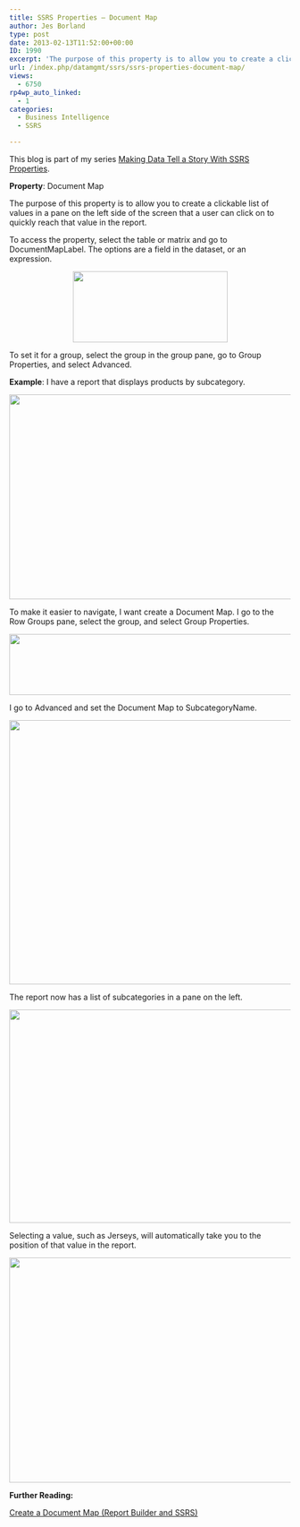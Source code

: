 ```yaml
---
title: SSRS Properties – Document Map
author: Jes Borland
type: post
date: 2013-02-13T11:52:00+00:00
ID: 1990
excerpt: 'The purpose of this property is to allow you to create a clickable list of values in a pane on the left side of the screen that a user can click on  to quickly reach that value in the report.'
url: /index.php/datamgmt/ssrs/ssrs-properties-document-map/
views:
  - 6750
rp4wp_auto_linked:
  - 1
categories:
  - Business Intelligence
  - SSRS

---
```

This blog is part of my series [Making Data Tell a Story With SSRS Properties][1].

**Property**: Document Map

The purpose of this property is to allow you to create a clickable list of values in a pane on the left side of the screen that a user can click on to quickly reach that value in the report.

To access the property, select the table or matrix and go to DocumentMapLabel. The options are a field in the dataset, or an expression.

<p style="text-align: center;">
  <img src="/wp-content/uploads/blogs/DataMgmt/docmap 1.png?mtime=1360763297" alt="" width="277" height="127" />
</p>

To set it for a group, select the group in the group pane, go to Group Properties, and select Advanced.

**Example**: I have a report that displays products by subcategory.

<p style="text-align: center;">
  <img src="/wp-content/uploads/blogs/DataMgmt/docmap 2.png?mtime=1360763297" alt="" width="538" height="366" />
</p>

To make it easier to navigate, I want create a Document Map. I go to the Row Groups pane, select the group, and select Group Properties.

<p style="text-align: center;">
  <img src="/wp-content/uploads/blogs/DataMgmt/docmap 3.png?mtime=1360763297" alt="" width="535" height="109" />
</p>

I go to Advanced and set the Document Map to SubcategoryName.

<p style="text-align: center;">
  <img src="/wp-content/uploads/blogs/DataMgmt/docmap 4.png?mtime=1360763297" alt="" width="581" height="472" />
</p>

The report now has a list of subcategories in a pane on the left.

<p style="text-align: center;">
  <img src="/wp-content/uploads/blogs/DataMgmt/docmap 5.png?mtime=1360763297" alt="" width="747" height="381" />
</p>

Selecting a value, such as Jerseys, will automatically take you to the position of that value in the report.

<p style="text-align: center;">
  <img src="/wp-content/uploads/blogs/DataMgmt/docmap 6.png?mtime=1360763297" alt="" width="770" height="402" />
</p>

**Further Reading:** 

[Create a Document Map (Report Builder and SSRS)][2]

 [1]: /index.php/DataMgmt/ssrs/making-data-tell-a-story
 [2]: http://msdn.microsoft.com/en-us/library/dd239329.aspx